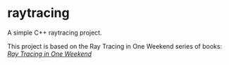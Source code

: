 # raytracing
A simple C++ raytracing project.

This project is based on the Ray Tracing in One Weekend series of books: [_Ray Tracing in One Weekend_](https://raytracing.github.io)
